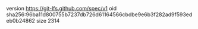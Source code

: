 version https://git-lfs.github.com/spec/v1
oid sha256:96ba11d800755b7237db726d61164566cbdbe9e6b3f282ad9f593edeb0b24862
size 2314
